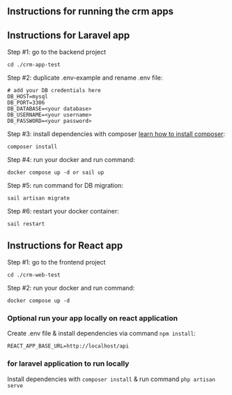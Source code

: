 ## Instructions for running the crm apps

## Instructions for Laravel app

Step #1: go to the backend project

```
cd ./crm-app-test
```

Step #2: duplicate .env-example and rename .env file:

```
# add your DB credentials here
DB_HOST=mysql
DB_PORT=3306
DB_DATABASE=<your database>
DB_USERNAME=<your username>
DB_PASSWORD=<your password>
```

Step #3: install dependencies with composer [learn how to install composer](https://getcomposer.org/doc/00-intro.md#installation-linux-unix-macos):

```
composer install
```

Step #4: run your docker and run command:

```
docker compose up -d or sail up
```

Step #5: run command for DB migration:

```
sail artisan migrate
```

Step #6: restart your docker container:

```
sail restart
```

## Instructions for React app

Step #1: go to the frontend project

```
cd ./crm-web-test
```

Step #2: run your docker and run command:

```
docker compose up -d
```

### Optional run your app locally on react application

Create .env file & install dependencies via command `npm install`:

```
REACT_APP_BASE_URL=http://localhost/api
```

### for laravel application to run locally

Install dependencies with `composer install` & run command `php artisan serve`
